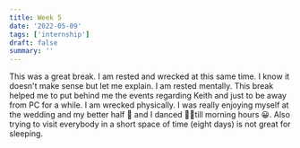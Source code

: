 ```yaml
---
title: Week 5
date: '2022-05-09'
tags: ['internship']
draft: false
summary: ''
---
```

This was a great break. I am rested and wrecked at this same time. I know it doesn't make sense but let me explain. I am rested mentally. This break helped me to put behind me the events regarding Keith and just to be away from PC for a while. 
I am wrecked physically. I was really enjoying myself at the wedding and my better half 🥰 and I danced 💃🕺till morning hours 😀. Also trying to visit everybody in a short space of time (eight days) is not great for sleeping.